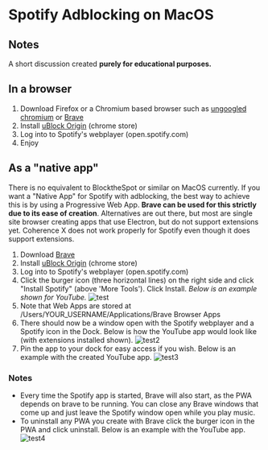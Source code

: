 # Spotify Adblocking on MacOS

## Notes

A short discussion created **purely for educational purposes.**

## In a browser

1. Download Firefox or a Chromium based browser such as [ungoogled chromium](https://github.com/Eloston/ungoogled-chromium#automated-or-maintained-builds) or [Brave](https://github.com/brave/brave-browser)
2. Install [uBlock Origin](https://github.com/gorhill/uBlock) (chrome store)
3. Log into to Spotify's webplayer (open.spotify.com)
4. Enjoy


## As a "native app"

There is no equivalent to BlocktheSpot or similar on MacOS currently. If you want a "Native App" for Spotify with adblocking, the best way to achieve this is by using a Progressive Web App. **Brave can be used for this strictly due to its ease of creation**. Alternatives are out there, but most are single site browser creating apps that use Electron, but do not support extensions yet. Coherence X does not work properly for Spotify even though it does support extensions.

1. Download [Brave](https://github.com/brave/brave-browser)
2. Install [uBlock Origin](https://github.com/gorhill/uBlock) (chrome store)
3. Log into to Spotify's webplayer (open.spotify.com)
4. Click the burger icon (three horizontal lines) on the right side and click "Install Spotify" (above 'More Tools'). Click Install. _Below is an example shown for YouTube._
![test](https://user-images.githubusercontent.com/69140036/148520268-5513bfe5-1565-4359-aa5a-19680187e1b6.png)
5. Note that Web Apps are stored at /Users/YOUR_USERNAME/Applications/Brave Browser Apps
6. There should now be a window open with the Spotify webplayer and a Spotify icon in the Dock. Below is how the YouTube app would look like (with extensions installed shown).
![test2](https://user-images.githubusercontent.com/69140036/148522056-de505e5c-bee2-4a2e-bb9c-16697af205f6.png)
7. Pin the app to your dock for easy access if you wish. Below is an example with the created YouTube app.
![test3](https://user-images.githubusercontent.com/69140036/148522764-592f82bb-7099-4d82-8f01-2dca8f8376ed.png)

### Notes

- Every time the Spotify app is started, Brave will also start, as the PWA depends on brave to be running. You can close any Brave windows that come up and just leave the Spotify window open while you play music.
- To uninstall any PWA you create with Brave click the burger icon in the PWA and click uninstall. Below is an example with the YouTube app.
![test4](https://user-images.githubusercontent.com/69140036/148523348-c27aa824-9439-40e3-94b2-cd1c79393f2a.png)

